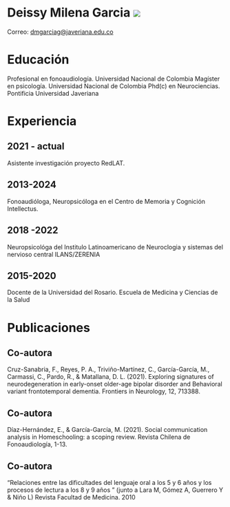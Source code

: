 # Deissy Milena Garcia ![](https://thumbs.dreamstime.com/b/user-profile-my-account-avatar-login-icon-woman-female-face-smile-symbol-flat-vector-human-lady-person-member-sign-186506698.jpg)
Correo: dmgarciag@javeriana.edu.co 
# Educación
Profesional en fonoaudiología. Universidad Nacional de Colombia
Magíster en psicología. Universidad Nacional de Colombia
Phd(c) en Neurociencias. Pontificia Universidad Javeriana
# Experiencia
## 2021 - actual
Asistente investigación proyecto RedLAT.
## 2013-2024
Fonoaudióloga, Neuropsicóloga en el Centro de Memoria y Cognición Intellectus. 
## 2018 -2022
Neuropsicológa del Institulo Latinoamericano de Neuroclogia y sistemas del nervioso central ILANS/ZERENIA
## 2015-2020
Docente de la Universidad del Rosario. Escuela de Medicina y Ciencias de la Salud
# Publicaciones
## Co-autora
Cruz-Sanabria, F., Reyes, P. A., Triviño-Martínez, C., García-García, M., Carmassi, C., Pardo, R., & Matallana, D. L. (2021). Exploring signatures of neurodegeneration in early-onset older-age bipolar disorder and Behavioral variant frontotemporal dementia. Frontiers in Neurology, 12, 713388.
## Co-autora
Díaz-Hernández, E., & García-García, M. (2021). Social communication analysis in Homeschooling: a scoping review. Revista Chilena de Fonoaudiología, 1-13.
## Co-autora
“Relaciones entre las dificultades del lenguaje oral a los 5 y 6 años y los procesos de lectura a los 8 y 9 años ” (junto a Lara M, Gómez A, Guerrero Y & Niño L) Revista Facultad de Medicina. 2010

